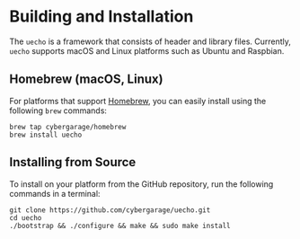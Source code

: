 # Building and Installation

The `uecho` is a framework that consists of header and library files. Currently, `uecho` supports macOS and Linux platforms such as Ubuntu and Raspbian.

## Homebrew (macOS, Linux)

For platforms that support [Homebrew](https://brew.sh/), you can easily install using the following `brew` commands:

```
brew tap cybergarage/homebrew
brew install uecho
```

## Installing from Source

To install on your platform from the GitHub repository, run the following commands in a terminal:

```
git clone https://github.com/cybergarage/uecho.git
cd uecho
./bootstrap && ./configure && make && sudo make install
```
